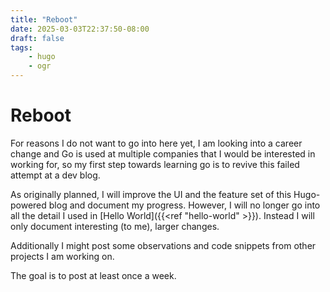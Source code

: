 ```yaml
---
title: "Reboot"
date: 2025-03-03T22:37:50-08:00
draft: false
tags:
    - hugo
    - ogr
---
```


# Reboot

For reasons I do not want to go into here yet, I am looking into a career change and Go is used at multiple companies that I would be interested in working for, so my first step towards learning go is to revive this failed attempt at a dev blog.

As originally planned, I will improve the UI and the feature set of this Hugo-powered blog and document my progress. However, I will no longer go into all the detail I used in [Hello World]({{<ref "hello-world" >}}). Instead I will only document interesting (to me), larger changes.

Additionally I might post some observations and code snippets from other projects I am working on.

The goal is to post at least once a week.
